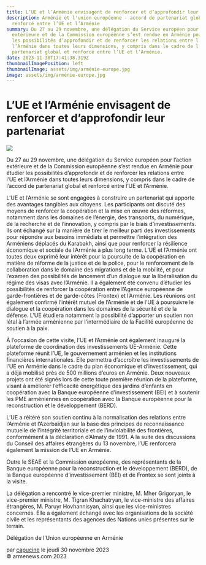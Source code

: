 ```yaml
---
title: L’UE et l’Arménie envisagent de renforcer et d’approfondir leur partenariat
description: Arménie et l'union européenne - accord de partenariat global et
  renforcé entre l’UE et l’Arménie
summary: Du 27 au 29 novembre, une délégation du Service européen pour l’action
  extérieure et de la Commission européenne s’est rendue en Arménie pour étudier
  les possibilités d’approfondir et de renforcer les relations entre l’UE et
  l’Arménie dans toutes leurs dimensions, y compris dans le cadre de l’accord de
  partenariat global et renforcé entre l’UE et l’Arménie.
date: 2023-11-30T17:41:38.319Z
thumbnailImagePosition: left
thumbnailImage: assets/img/arménie-europe.jpg
image: assets/img/arménie-europe.jpg
---
```

<!--StartFragment-->

# L’UE et l’Arménie envisagent de renforcer et d’approfondir leur partenariat



![](https://www.armenews.com/IMG/arton110340.png)

Du 27 au 29 novembre, une délégation du Service européen pour l’action extérieure et de la Commission européenne s’est rendue en Arménie pour étudier les possibilités d’approfondir et de renforcer les relations entre l’UE et l’Arménie dans toutes leurs dimensions, y compris dans le cadre de l’accord de partenariat global et renforcé entre l’UE et l’Arménie.

L’UE et l’Arménie se sont engagées à construire un partenariat qui apporte des avantages tangibles aux citoyens. Les participants ont discuté des moyens de renforcer la coopération et la mise en œuvre des réformes, notamment dans les domaines de l’énergie, des transports, du numérique, de la recherche et de l’innovation, y compris par le biais d’investissements. Ils ont échangé sur la manière de tirer le meilleur parti des investissements pour répondre aux besoins immédiats et permettre l’intégration des Arméniens déplacés du Karabakh, ainsi que pour renforcer la résilience économique et sociale de l’Arménie à plus long terme. L’UE et l’Arménie ont toutes deux exprimé leur intérêt pour la poursuite de la coopération en matière de réforme de la justice et de la police, pour le renforcement de la collaboration dans le domaine des migrations et de la mobilité, et pour l’examen des possibilités de lancement d’un dialogue sur la libéralisation du régime des visas avec l’Arménie. Il a également été convenu d’étudier les possibilités de renforcer la coopération entre l’Agence européenne de garde-frontières et de garde-côtes (Frontex) et l’Arménie. Les réunions ont également confirmé l’intérêt mutuel de l’Arménie et de l’UE à poursuivre le dialogue et la coopération dans les domaines de la sécurité et de la défense. L’UE étudiera notamment la possibilité d’apporter un soutien non létal à l’armée arménienne par l’intermédiaire de la Facilité européenne de soutien à la paix.

À l’occasion de cette visite, l’UE et l’Arménie ont également inauguré la plateforme de coordination des investissements UE-Arménie. Cette plateforme réunit l’UE, le gouvernement arménien et les institutions financières internationales. Elle permettra d’accroître les investissements de l’UE en Arménie dans le cadre du plan économique et d’investissement, qui a déjà mobilisé près de 500 millions d’euros en Arménie. Deux nouveaux projets ont été signés lors de cette toute première réunion de la plateforme, visant à améliorer l’efficacité énergétique des jardins d’enfants en coopération avec la Banque européenne d’investissement (BEI) et à soutenir les PME arméniennes en coopération avec la Banque européenne pour la reconstruction et le développement (BERD).

L’UE a réitéré son soutien continu à la normalisation des relations entre l’Arménie et l’Azerbaïdjan sur la base des principes de reconnaissance mutuelle de l’intégrité territoriale et de l’inviolabilité des frontières, conformément à la déclaration d’Almaty de 1991. À la suite des discussions du Conseil des affaires étrangères du 13 novembre, l’UE renforcera également la mission de l’UE en Arménie.

Outre le SEAE et la Commission européenne, des représentants de la Banque européenne pour la reconstruction et le développement (BERD), de la Banque européenne d’investissement (BEI) et de Frontex se sont joints à la visite.

La délégation a rencontré le vice-premier ministre, M. Mher Grigoryan, le vice-premier ministre, M. Tigran Khachatryan, le vice-ministre des affaires étrangères, M. Paruyr Hovhannisyan, ainsi que les vice-ministres concernés. Elle a également échangé avec les organisations de la société civile et les représentants des agences des Nations unies présentes sur le terrain.

Délégation de l’Union européenne en Arménie

par [capucine](https://www.armenews.com/spip.php?page=auteur&id_auteur=541) le jeudi 30 novembre 2023\
© armenews.com 2023

<!--EndFragment-->